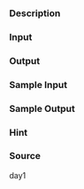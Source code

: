 
### Description

### Input

### Output

### Sample Input

### Sample Output

### Hint

### Source
day1